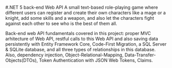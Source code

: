 #.NET 5 back-end Web API
A small text-based role-playing game where different users can register and create their own characters like a mage or a knight, add some skills and a weapon, and also let the characters fight against each other to see who is the best of them all.

Back-end web API fundamentals covered in this project: proper MVC arhitecture of Web API, restful calls to this Web API and also saving data persistently with Entity Framework Core, Code-First Migration, a SQL Server & SQLite database, and all three types of relationships in this database.
Also, dependency injection, Object-Relational-Mapping, Data-Transfer-Objects(DTOs), Token Authentication with JSON Web Tokens, Claims.
